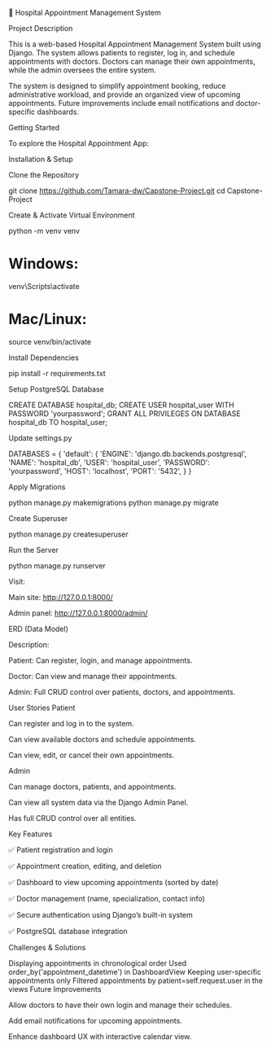 🏥 Hospital Appointment Management System

Project Description

This is a web-based Hospital Appointment Management System built using Django. The system allows patients to register, log in, and schedule appointments with doctors. Doctors can manage their own appointments, while the admin oversees the entire system.

The system is designed to simplify appointment booking, reduce administrative workload, and provide an organized view of upcoming appointments. Future improvements include email notifications and doctor-specific dashboards.

Getting Started

To explore the Hospital Appointment App:



Installation & Setup

Clone the Repository

git clone https://github.com/Tamara-dw/Capstone-Project.git
cd Capstone-Project


Create & Activate Virtual Environment

python -m venv venv
# Windows:
venv\Scripts\activate
# Mac/Linux:
source venv/bin/activate


Install Dependencies

pip install -r requirements.txt


Setup PostgreSQL Database

CREATE DATABASE hospital_db;
CREATE USER hospital_user WITH PASSWORD 'yourpassword';
GRANT ALL PRIVILEGES ON DATABASE hospital_db TO hospital_user;


Update settings.py

DATABASES = {
    'default': {
        'ENGINE': 'django.db.backends.postgresql',
        'NAME': 'hospital_db',
        'USER': 'hospital_user',
        'PASSWORD': 'yourpassword',
        'HOST': 'localhost',
        'PORT': '5432',
    }
}


Apply Migrations

python manage.py makemigrations
python manage.py migrate


Create Superuser

python manage.py createsuperuser


Run the Server

python manage.py runserver


Visit:

Main site: http://127.0.0.1:8000/

Admin panel: http://127.0.0.1:8000/admin/

ERD (Data Model)

Description:

Patient: Can register, login, and manage appointments.

Doctor: Can view and manage their appointments.

Admin: Full CRUD control over patients, doctors, and appointments.

User Stories
Patient

Can register and log in to the system.

Can view available doctors and schedule appointments.

Can view, edit, or cancel their own appointments.


Admin

Can manage doctors, patients, and appointments.

Can view all system data via the Django Admin Panel.

Has full CRUD control over all entities.

Key Features

✅ Patient registration and login

✅ Appointment creation, editing, and deletion

✅ Dashboard to view upcoming appointments (sorted by date)

✅ Doctor management (name, specialization, contact info)

✅ Secure authentication using Django’s built-in system

✅ PostgreSQL database integration

Challenges & Solutions

Displaying appointments in chronological order	Used order_by('appointment_datetime') in DashboardView
Keeping user-specific appointments only	Filtered appointments by patient=self.request.user in the views
Future Improvements

Allow doctors to have their own login and manage their schedules.

Add email notifications for upcoming appointments.

Enhance dashboard UX with interactive calendar view.